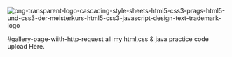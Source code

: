 ![png-transparent-logo-cascading-style-sheets-html5-css3-prags-html5-und-css3-der-meisterkurs-html5-css3-javascript-design-text-trademark-logo](https://user-images.githubusercontent.com/75982077/137628569-f3d08bbd-da79-4e57-9a04-e97616dd3c6f.png)


#gallery-page-wiith-http-request
all my html,css &amp; java practice code upload 
Here.
